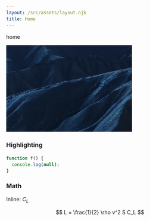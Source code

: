 ```yaml
---
layout: /src/assets/layout.njk
title: Home
---
```


home

![test](/src/assets/test.png)

### Highlighting

```js
function f() {
  console.log(null);
}
```

### Math

Inline: $C_L$

$$
L = \frac{1}{2} \rho v^2 S C_L
$$
